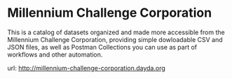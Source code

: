 # Millennium Challenge Corporation

This is a catalog of datasets organized and made more accessible from the Millennium Challenge Corporation, providing simple dowloadable CSV and JSON files, as well as Postman Collections you can use as part of workflows and other automation.

url: http://millennium-challenge-corporation.dayda.org

